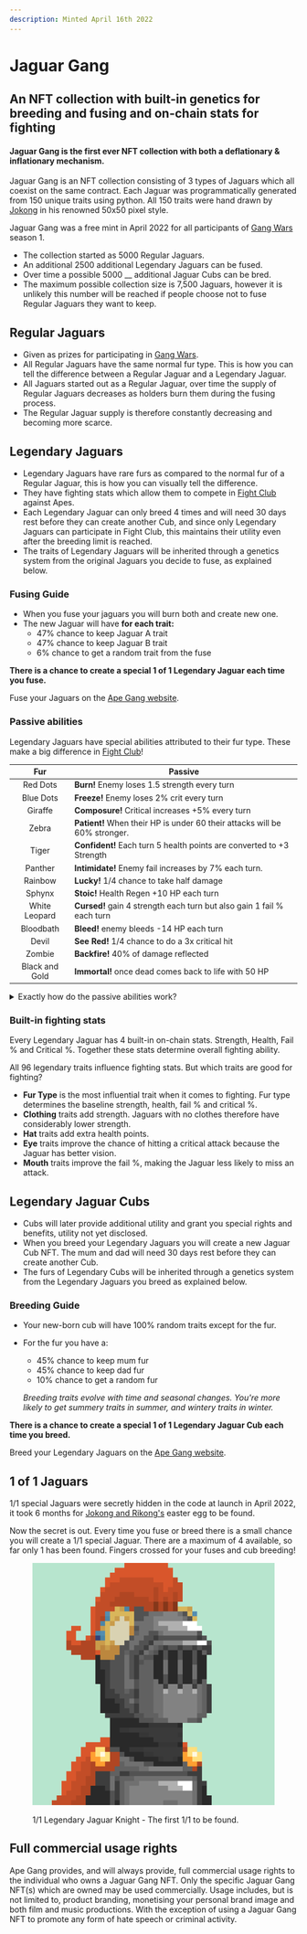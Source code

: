 ```yaml
---
description: Minted April 16th 2022
---
```


# Jaguar Gang

## An NFT collection with built-in genetics for breeding and fusing and on-chain stats for fighting

#### Jaguar Gang is the first ever NFT collection with both a deflationary & inflationary mechanism.

Jaguar Gang is an NFT collection consisting of 3 types of Jaguars which all coexist on the same contract. Each Jaguar was programmatically generated from 150 unique traits using python. All 150 traits were hand drawn by [Jokong](../about-us/founders.md) in his renowned 50x50 pixel style.

Jaguar Gang was a free mint in April 2022 for all participants of [Gang Wars](../play-to-earn-games/gang-wars.md) season 1.&#x20;

* The collection started as 5000 Regular Jaguars.
* An additional 2500 additional Legendary Jaguars can be fused.
* Over time a possible 5000 __ additional Jaguar Cubs can be bred.
* The maximum possible collection size is 7,500 Jaguars, however it is unlikely this number will be reached if people choose not to fuse Regular Jaguars they want to keep.

## Regular Jaguars

* Given as prizes for participating in [Gang Wars](../play-to-earn-games/gang-wars.md).
* All Regular Jaguars have the same normal fur type. This is how you can tell the difference between a Regular Jaguar and a Legendary Jaguar.
* All Jaguars started out as a Regular Jaguar, over time the supply of Regular Jaguars decreases as holders burn them during the fusing process.
* The Regular Jaguar supply is therefore constantly decreasing and becoming more scarce.

## Legendary Jaguars <a href="#8c7c" id="8c7c"></a>

* Legendary Jaguars have rare furs as compared to the normal fur of a Regular Jaguar, this is how you can visually tell the difference.
* They have fighting stats which allow them to compete in [Fight Club](../play-to-earn-games/fight-club/) against Apes.
* Each Legendary Jaguar can only breed 4 times and will need 30 days rest before they can create another Cub, and since only Legendary Jaguars can participate in Fight Club, this maintains their utility even after the breeding limit is reached.
* The traits of Legendary Jaguars will be inherited through a genetics system from the original Jaguars you decide to fuse, as explained below.

### F**using Guide**

* When you fuse your jaguars you will burn both and create new one.
* The new Jaguar will have **for each trait:**
  * 47% chance to keep Jaguar A trait
  * 47% chance to keep Jaguar B trait
  * 6% chance to get a random trait from the fuse

**There is a chance to create a special 1 of 1 Legendary Jaguar each time you fuse.**&#x20;

Fuse your Jaguars on the [Ape Gang website](https://apegang.art/utilities).

### Passive abilities

Legendary Jaguars have special abilities attributed to their fur type. These make a big difference in [Fight Club](../play-to-earn-games/fight-club/)!

|       Fur      | Passive                                                                    |
| :------------: | -------------------------------------------------------------------------- |
|    Red Dots    | **Burn!** Enemy loses 1.5 strength every turn                              |
|    Blue Dots   | **Freeze!** Enemy loses 2% crit every turn                                 |
|     Giraffe    | **Composure!** Critical increases +5% every turn                           |
|      Zebra     | **Patient!** When their HP is under 60 their attacks will be 60% stronger. |
|      Tiger     | **Confident!** Each turn 5 health points are converted to +3 Strength      |
|     Panther    | **Intimidate!** Enemy fail increases by 7% each turn.                      |
|     Rainbow    | **Lucky!** 1/4 chance to take half damage                                  |
|     Sphynx     | **Stoic!** Health Regen +10 HP each turn                                   |
|  White Leopard | **Cursed!** gain 4 strength each turn but also gain 1 fail % each turn     |
|    Bloodbath   | **Bleed!** enemy bleeds -14 HP each turn                                   |
|      Devil     | **See Red!** 1/4 chance to do a 3x critical hit                            |
|     Zombie     | **Backfire!** 40% of damage reflected                                      |
| Black and Gold | **Immortal!** once dead comes back to life with 50 HP                      |

<details>

<summary>Exactly how do the passive abilities work?</summary>

First it's important to note that each "turn" is actually two attacks, one by the attacker and one by the defender.

Second, when a stat increases or decreases each turn, it accumulates. By the end of a fight a stat can have changed considerably from the beginning.

**Red dots** - Enemy loses 1.5 strength each turn. After each fighter has made 1 attack, the turn is over. At this point the enemy loses 1.5 strength which makes their attacks weaker the next turn.&#x20;

**Blue dots** - Enemy loses 2% crit every turn. If the enemy starts on 20% crit, after one turn they will be on 18%, two turns 16%, three turns 14%, etc.

**Giraffe** - Critical increases+5% every turn. If your starting crit is 20%, after one turn you will have 25%, two turns 30%, three turns 35%, etc.

**Zebra** - When your HP is under 60 your strength will be increased by 60%. Once the enemy has reduced your health to below 60, you will start dealing considerably more damage. The 60% increase works on regular attacks and critical attacks.

**Tiger** - Each turn, 5 HP is converted into +3 strength. Every turn the Tiger will lose 5 of it's own HP, but gain +3 strength. If the Tiger starts with 50 strength, by the end of the fight it could have over 65 strength.&#x20;

**Panther** - Enamy fail % increases by 7% each turn. If the enemy starts with 10% fail, after one turn it will have 17%, two turns 25%, three turns 34%, etc.

**Rainbow** - 1/4 chance to take half damage. There is a 25% chance that you will only receive half of the damage the attacker is supposed to do. This works on regular and critical attacks.

**Sphinx** - Health regenerates +10 HP each turn. After every turn the Sphinx will gain 10 health.&#x20;

**White Leopard** - Gain 4 strength but also gain 1 fail % every turn. The White Leopard gains 4 strength every turn. If it starts with 50 then after 1 turn it will have 54, two turns 58, three turns 62. By the end of the fight it could have over 70 strength. However it also increases the chance of missing. The fail % increases by 1 each turn as well.

**Bloodbath** - Enemy bleeds -14HP each turn. After every turn the enemy will lose 14 health. With 5 to 7 turns in most fights this can do 98 damage over an entire fight.

**Devil** - 1/4 chance to do a 3x critical hit. You have a 25% chance to do a 3x attack. If you would have done 50 damage, you will instead do 150 damage.

**Zombie** - 40% of damage is reflected. When an enemy attacks a Zombie, 40% of the damage is also done to the attacker.

**Black and Gold** - Once dead comes back to life with 50HP. As soon as it's health reaches zero, the health bar will increase by 50 and the fight continues as normal.&#x20;

</details>

### Built-in fighting stats

Every Legendary Jaguar has 4 built-in on-chain stats. Strength, Health, Fail % and Critical %. Together these stats determine overall fighting ability.

All 96 legendary traits influence fighting stats. But which traits are good for fighting?

* **Fur Type** is the most influential trait when it comes to fighting. Fur type determines the baseline strength, health, fail % and critical %.
* **Clothing** traits add strength. Jaguars with no clothes therefore have considerably lower strength.
* **Hat** traits add extra health points.
* **Eye** traits improve the chance of hitting a critical attack because the Jaguar has better vision.
* **Mouth** traits improve the fail %, making the Jaguar less likely to miss an attack.

## Legendary Jaguar Cubs <a href="#372f" id="372f"></a>

* Cubs will later provide additional utility and grant you special rights and benefits, utility not yet disclosed.
* When you breed your Legendary Jaguars you will create a new Jaguar Cub NFT. The mum and dad will need 30 days rest before they can create another Cub.
* The furs of Legendary Cubs will be inherited through a genetics system from the Legendary Jaguars you breed as explained below.

### **Breeding Guide**

* Your new-born cub will have 100% random traits except for the fur.
*   For the fur you have a:

    * 45% chance to keep mum fur&#x20;
    * 45% chance to keep dad fur&#x20;
    * 10% chance to get a random fur&#x20;



    _Breeding traits evolve with time and seasonal changes. You're more likely to get summery traits in summer, and wintery traits in winter._

**There is a chance to create a special 1 of 1 Legendary Jaguar Cub each time you breed.**&#x20;

Breed your Legendary Jaguars on the [Ape Gang website](https://apegang.art/utilities).

## 1 of 1 Jaguars

1/1 special Jaguars were secretly hidden in the code at launch in April 2022, it took 6 months for [Jokong and Rikong's](../about-us/founders.md) easter egg to be found.

Now the secret is out. Every time you fuse or breed there is a small chance you will create a 1/1 special Jaguar. There are a maximum of 4 available, so far only 1 has been found. Fingers crossed for your fuses and cub breeding!

<figure><img src="../.gitbook/assets/unnamed (2).png" alt=""><figcaption><p>1/1 Legendary Jaguar Knight - The first 1/1 to be found.</p></figcaption></figure>

## Full commercial usage rights

Ape Gang provides, and will always provide, full commercial usage rights to the individual who owns a Jaguar Gang NFT. Only the specific Jaguar Gang NFT(s) which are owned may be used commercially. Usage includes, but is not limited to, product branding, monetising your personal brand image and both film and music productions. With the exception of using a Jaguar Gang NFT to promote any form of hate speech or criminal activity.
